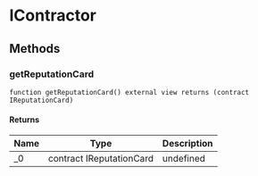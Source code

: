 # IContractor









## Methods

### getReputationCard

```solidity
function getReputationCard() external view returns (contract IReputationCard)
```






#### Returns

| Name | Type | Description |
|---|---|---|
| _0 | contract IReputationCard | undefined |




